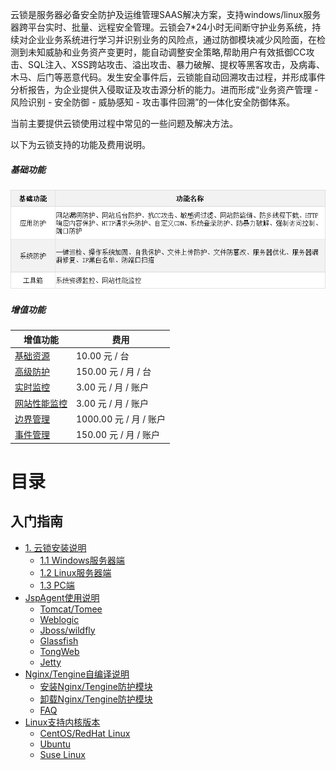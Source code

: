 云锁是服务器必备安全防护及运维管理SAAS解决方案，支持windows/linux服务器跨平台实时、批量、远程安全管理。云锁会7\*24小时无间断守护业务系统，持续对企业业务系统进行学习并识别业务的风险点，通过防御模块减少风险面，在检测到未知威胁和业务资产变更时，能自动调整安全策略,帮助用户有效抵御CC攻击、SQL注入、XSS跨站攻击、溢出攻击、暴力破解、提权等黑客攻击，及病毒、木马、后门等恶意代码。发生安全事件后，云锁能自动回溯攻击过程，并形成事件分析报告，为企业提供入侵取证及攻击源分析的能力。进而形成“业务资产管理 - 风险识别 - 安全防御 - 威胁感知 - 攻击事件回溯”的一体化安全防御体系。

当前主要提供云锁使用过程中常见的一些问题及解决方法。

以下为云锁支持的功能及费用说明。

##### 基础功能
![](/assets/q_03_1.png)
##### 增值功能
|增值功能|费用|
|-|-|
|[基础资源](http://help.yunsuo.com.cn/manual/f01.html)|10.00 元 / 台|
|[高级防护](http://help.yunsuo.com.cn/manual/f16.html)|150.00 元 / 月 / 台|
|[实时监控](http://help.yunsuo.com.cn/manual/f05.html)|3.00 元 / 月 / 账户|
|[网站性能监控](http://help.yunsuo.com.cn/manual/f26.html)|3.00 元 / 月 / 账户|
|[边界管理](http://help.yunsuo.com.cn/manual/f28.html)|1000.00 元 / 月 / 账户|
|[事件管理](http://help.yunsuo.com.cn/manual/f29.html)|150.00 元 / 月 / 账户|

# 目录
## 入门指南
* [1. 云锁安装说明](guide/inst_README.md)
   * [1.1 Windows服务器端](Win_inst.md)
   * [1.2 Linux服务器端](Lin_inst.md)
   * [1.3 PC端](PC_inst.md)
* [JspAgent使用说明](Jsp_README.md) 
   * [Tomcat\/Tomee](Jsp_Tomcat.md)
   * [Weblogic](Jsp_Weblogic.md)
   * [Jboss\/wildfly](Jsp_Jboss.md)
   * [Glassfish](Jsp_Glassfish.md)
   * [TongWeb](Jsp_TongWeb.md)
   * [Jetty](Jsp_Jetty.md)
* [Nginx/Tengine自编译说明](Nginx_README.md)
   * [安装Nginx\/Tengine防护模块](Nginx_inst.md)
   * [卸载Nginx\/Tengine防护模块](Nginx_uninst.md)
   * [FAQ](Nginx_FAQ.md)
* [Linux支持内核版本](Ker_README.md)
   * [CentOS\/RedHat Linux](Ker_CentOS.md)
   * [Ubuntu](Ker_Ubuntu.md)
   * [Suse Linux](Ker_Suse.md)
